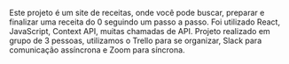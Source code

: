   Este projeto é um site de receitas, onde você pode buscar, preparar e finalizar uma receita do 0 seguindo um passo a passo.
     Foi utilizado React, JavaScript, Context API, muitas chamadas de API.
     Projeto realizado em grupo de 3 pessoas, utilizamos o Trello para se organizar, Slack para comunicação assíncrona e Zoom para síncrona.
     